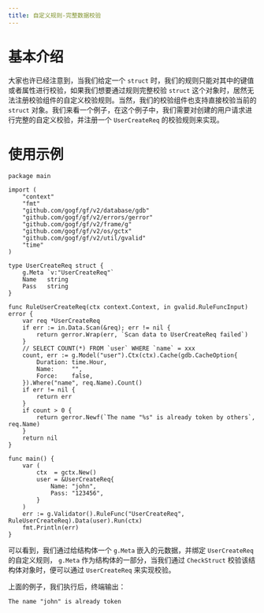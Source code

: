 ```yaml
---
title: 自定义规则-完整数据校验
---
```


# 基本介绍

大家也许已经注意到，当我们给定一个 `struct` 时，我们的规则只能对其中的键值或者属性进行校验，如果我们想要通过规则完整校验 `struct` 这个对象时，居然无法注册校验组件的自定义校验规则。当然，我们的校验组件也支持直接校验当前的 `struct` 对象。我们来看一个例子，在这个例子中，我们需要对创建的用户请求进行完整的自定义校验，并注册一个 `UserCreateReq` 的校验规则来实现。

# 使用示例

```
package main

import (
	"context"
	"fmt"
	"github.com/gogf/gf/v2/database/gdb"
	"github.com/gogf/gf/v2/errors/gerror"
	"github.com/gogf/gf/v2/frame/g"
	"github.com/gogf/gf/v2/os/gctx"
	"github.com/gogf/gf/v2/util/gvalid"
	"time"
)

type UserCreateReq struct {
	g.Meta `v:"UserCreateReq"`
	Name   string
	Pass   string
}

func RuleUserCreateReq(ctx context.Context, in gvalid.RuleFuncInput) error {
	var req *UserCreateReq
	if err := in.Data.Scan(&req); err != nil {
		return gerror.Wrap(err, `Scan data to UserCreateReq failed`)
	}
	// SELECT COUNT(*) FROM `user` WHERE `name` = xxx
	count, err := g.Model("user").Ctx(ctx).Cache(gdb.CacheOption{
		Duration: time.Hour,
		Name:     "",
		Force:    false,
	}).Where("name", req.Name).Count()
	if err != nil {
		return err
	}
	if count > 0 {
		return gerror.Newf(`The name "%s" is already token by others`, req.Name)
	}
	return nil
}

func main() {
	var (
		ctx  = gctx.New()
		user = &UserCreateReq{
			Name: "john",
			Pass: "123456",
		}
	)
	err := g.Validator().RuleFunc("UserCreateReq", RuleUserCreateReq).Data(user).Run(ctx)
	fmt.Println(err)
}
```

可以看到，我们通过给结构体一个 `g.Meta` 嵌入的元数据，并绑定 `UserCreateReq` 的自定义规则， `g.Meta` 作为结构体的一部分，当我们通过 `CheckStruct` 校验该结构体对象时，便可以通过 `UserCreateReq` 来实现校验。

上面的例子，我们执行后，终端输出：

```
The name "john" is already token
```
